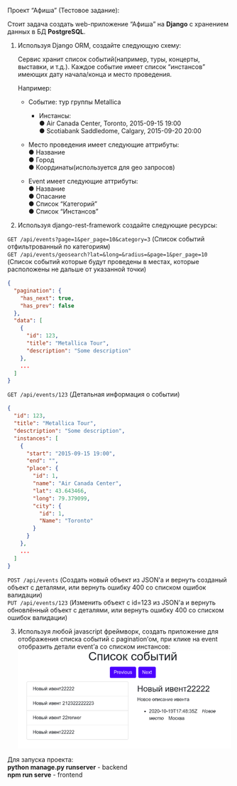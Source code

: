 Проект “Афиша” (Тестовое задание):

 
Стоит задача создать web-приложение “Афиша” на **Django** с хранением данных в БД 
**PostgreSQL**. 
 
1. Используя Django ORM, создайте следующую схему:

    Сервис хранит список событий(например, туры, концерты, выставки, и т.д.). 
    Каждое событие имеет список “инстансов” имеющих дату начала/конца и место проведения.
   
    Например:  
     * Событие: тур группы Metallica  
         * Инстансы:  
             ● Air Canada Center, Toronto, 2015-09-15 19:00  
             ● Scotiabank Saddledome, Calgary, 2015-09-20 20:00  
    * Место проведения имеет следующие аттрибуты:  
          ● Название  
          ● Город  
          ● Координаты(используется для geo запросов)  
   
    * Event имеет следующие аттрибуты:  
          ● Название  
          ● Опасание  
          ● Список “Категорий”  
          ● Список “Инстансов”  
         
 
2. Используя django-rest-framework создайте следующие ресурсы:
 
 
`GET /api/events?page=1&per_page=10&category=3` (Список событий отфильтрованный по категориям)    
`GET /api/events/geosearch?lat=&long=&radius=&page=1&per_page=10` (Список событий которые будут проведены в местах, которые расположены не дальше от указанной точки)  

```JSON
{ 
  "pagination": { 
    "has_next": true, 
    "has_prev": false 
  }, 
  "data": [ 
    { 
      "id": 123, 
      "title": "Metallica Tour", 
      "description": "Some description" 
    }, 
    ... 
  ] 
} 
```
 
`GET /api/events/123` (Детальная информация о событии) 
```JSON
{ 
  "id": 123, 
  "title": "Metallica Tour", 
  "desctription": "Some description", 
  "instances": [ 
    {
      "start": "2015-09-15 19:00", 
      "end": "", 
      "place": {
        "id": 1, 
        "name": "Air Canada Center", 
        "lat": 43.643466, 
        "long": 79.379099, 
        "city": { 
          "id": 1, 
          "Name": "Toronto"
        } 
      } 
    }, 
    ... 
  ] 
} 
```

`POST /api/events` (Создать новый объект из JSON'а и вернуть созданый объект с деталями, или вернуть ошибку 400 со списком ошибок валидации)   
`PUT /api/events/123`        (Изменить объект с id=123 из JSON'а и вернуть обновлённый объект с деталями, или вернуть ошибку 400 со списком ошибок валидации) 
 
3. Используя любой javascript фреймворк, создать приложение для
отображения списка событий с pagination’ом, при клике на event отобразить
детали event’а со списком инстансов:
    ![](/docs/example.png)

Для запуска проекта:  
**python manage.py runserver** - backend  
**npm run serve** - frontend